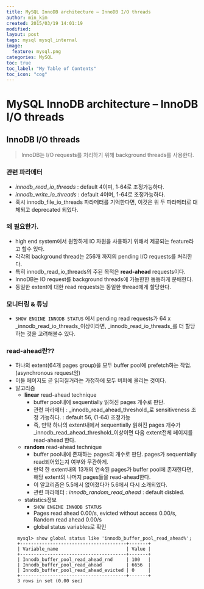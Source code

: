 ```yaml
---
title: MySQL InnoDB architecture – InnoDB I/O threads
author: min_kim
created: 2015/03/19 14:01:19
modified:
layout: post
tags: mysql mysql_internal
image:
  feature: mysql.png
categories: MySQL
toc: true
toc_label: "My Table of Contents"
toc_icon: "cog"
---
```




# MySQL InnoDB architecture – InnoDB I/O threads

## InnoDB I/O threads

> InnoDB는 I/O requests를 처리하기 위해 background threads를 사용한다.

### 관련 파라메터

  * _innodb_read_io_threads_ : default 4이며, 1-64로 조정가능하다.
  * _innodb_write_io_threads_ : default 4이며, 1-64로 조정가능하다.
  * 혹시 innodb_file_io_threads 파라메터를 기억한다면, 이것은 위 두 파라메터로 대체되고 deprecated 되었다.

### 왜 필요한가.

  * high end system에서 원할하게 IO 자원을 사용하기 위해서 제공되는 feature라고 할수 있다.
  * 각각의 background thread는 256개 까지의 pending I/O requests를 처리한다.
  * 특히 innodb_read_io_threads의 주된 목적은 **read-ahead** requests이다.
  * InnoDB는 IO request를 background threads에 가능한한 동등하게 분배한다.
  * 동일한 extent에 대한 read requests는 동일한 thread에게 할당한다.

### 모니터링 & 튜닝

  * `SHOW ENGINE INNODB STATUS` 에서 pending read requests가 64 x _innodb_read_io_threads_이상이라면, _innodb_read_io_threads_를 더 할당하는 것을 고려해볼수 있다.

### read-ahead란??

  * 하나의 extent(64개 pages group)을 모두 buffer pool에 prefetch하는 작업. (asynchronous request임)
  * 이들 페이지도 곧 읽혀질거라는 가정하에 모두 버퍼에 올리는 것이다.
  * 알고리즘
    * **linear** read-ahead technique
      * buffer pool내에 sequentially 읽혀진 pages 개수로 판단.
      * 관련 파라메터 : _innodb_read_ahead_threshold_로 sensitiveness 조정 가능하다. : default 56, (1-64) 조정가능
      * 즉, 만약 하나의 extent내에서 sequentially 읽혀진 pages 개수가 _innodb_read_ahead_threshold_이상이면 다음 extent전체 페이지를 read-ahead 한다.
    * **random** read-ahead technique
      * buffer pool내에 존재하는 pages의 개수로 판단. pages가 sequentially read되어있는지 여부와 무관하게.
      * 만약 한 extent내의 13개의 연속된 pages가 buffer pool에 존재한다면, 해당 extent의 나머지 pages들을 read-ahead한다.
      * 이 알고리즘은 5.5에서 없어졌다가 5.6에서 다시 소개되었다.
      * 관련 파라메터 : _innodb_random_read_ahead_ : default disbled.
    * statistics정보
      * `SHOW ENGINE INNODB STATUS`
      * Pages read ahead 0.00/s, evicted without access 0.00/s, Random read ahead 0.00/s
      * global status variables로 확인

```
    mysql> show global status like 'innodb_buffer_pool_read_ahead%';
    +---------------------------------------+-------+
    | Variable_name                         | Value |
    +---------------------------------------+-------+
    | Innodb_buffer_pool_read_ahead_rnd     | 100   |
    | Innodb_buffer_pool_read_ahead         | 6656  |
    | Innodb_buffer_pool_read_ahead_evicted | 0     |
    +---------------------------------------+-------+
    3 rows in set (0.00 sec)
```

